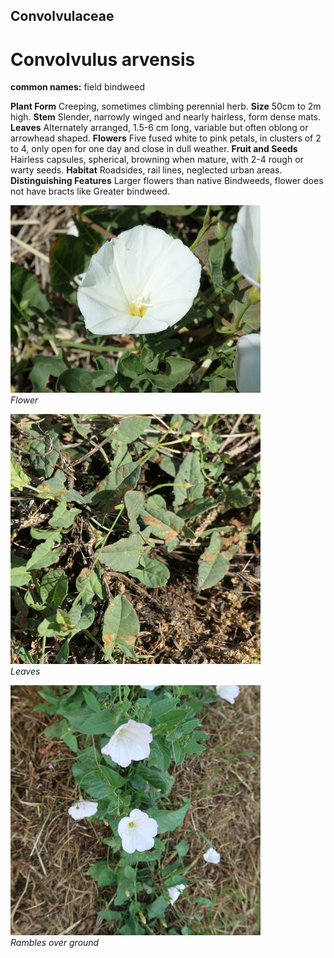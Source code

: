 ## Convolvulaceae
# Convolvulus arvensis
**common names:** field bindweed

**Plant Form** Creeping, sometimes climbing perennial herb. **Size** 50cm to 2m high. **Stem** Slender, narrowly winged and nearly hairless, form dense mats. **Leaves** Alternately arranged, 1.5-6 cm long, variable but often oblong or arrowhead shaped. **Flowers** Five fused white to pink petals, in clusters of 2 to 4, only open for one day and close in dull weather. **Fruit and Seeds** Hairless capsules, spherical, browning when mature, with 2-4 rough or warty seeds. **Habitat** Roadsides, rail lines, neglected urban areas. **Distinguishing Features** Larger flowers than native Bindweeds, flower does not have bracts like Greater bindweed.


![Flower](694_PB241676.jpg)  
 *Flower* 

![Leaves](82274_P1066364.jpg)  
 *Leaves* 

![Rambles over ground](103699_IMG_9660.jpg)  
 *Rambles over ground* 

